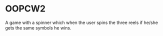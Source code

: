 # OOPCW2
A game with a spinner which when the user spins the three reels if he/she gets the same symbols he wins.
